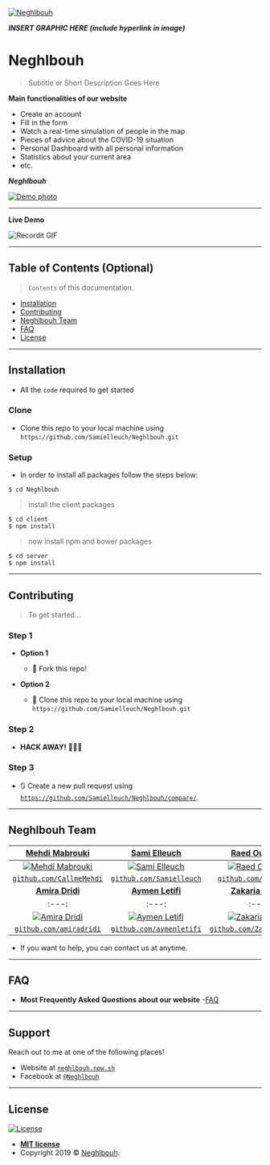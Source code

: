<a href="https://neghlbouh.now.sh/"><img src="https://i.imgur.com/s4ciMw7.png" title="Neghlbouh" alt="Neghlbouh"></a>

<!-- [![FVCproductions](https://avatars1.githubusercontent.com/u/4284691?v=3&s=200)](http://fvcproductions.com) -->

***INSERT GRAPHIC HERE (include hyperlink in image)***

# Neghlbouh

> Subtitle or Short Description Goes Here

**Main functionalities of our website**

- Create an account
- Fill in the form 
- Watch a real-time simulation of people in the map
- Pieces of advice about the COVID-19 situation
- Personal Dashboard with all personal information
- Statistics about your current area
- etc.



***Neghlbouh***

[![Demo photo](https://i.imgur.com/XpL7ABq.png)]()

---


**Live Demo**

![Recordit GIF](http://g.recordit.co/XilqtPwCJF.gif)


---

## Table of Contents (Optional)

> `Contents` of this documentation.

- [Installation](#installation)
- [Contributing](#contributing)
- [Neghlbouh Team](#team)
- [FAQ](#faq)
- [License](#license)


---

## Installation

- All the `code` required to get started

### Clone

- Clone this repo to your local machine using `https://github.com/Samielleuch/Neghlbouh.git`

### Setup

- In order to install all packages follow the steps below:

```shell
$ cd Neghlbouh
```

> install the client packages

```shell
$ cd client
$ npm install
```

> now install npm and bower packages

```shell
$ cd server
$ npm install
```



---

## Contributing

> To get started...

### Step 1

- **Option 1**
    - 🍴 Fork this repo!

- **Option 2**
    - 👯 Clone this repo to your local machine using `https://github.com/Samielleuch/Neghlbouh.git`

### Step 2

- **HACK AWAY!** 🔨🔨🔨

### Step 3

- 🔃 Create a new pull request using <a href="https://github.com/Samielleuch/Neghlbouh/compare/" target="_blank">`https://github.com/Samielleuch/Neghlbouh/compare/`</a>.

---

## Neghlbouh Team


| <a href="https://github.com/CallmeMehdi" target="_blank">**Mehdi Mabrouki**</a> | <a href="http://fvcproductions.com" target="_blank">**Sami Elleuch**</a> | <a href="https://github.com/ouerf-man" target="_blank">**Raed Ouerfelli**</a> |
| :---: |:---:| :---:|
| [![Mehdi Mabrouki](https://avatars3.githubusercontent.com/u/47258917?&v=3&s=200)](https://github.com/CallmeMehdi)    | [![Sami Elleuch](https://avatars1.githubusercontent.com/u/45316444?v=3&s=200)](https://github.com/Samielleuch) | [![Raed Ouerfelli](https://avatars1.githubusercontent.com/u/38401226?v=3&s=200)](https://github.com/ouerf-man)  |
| <a href="https://github.com/CallmeMehdi" target="_blank">`github.com/CallmeMehdi`</a> | <a href="https://github.com/Samielleuch" target="_blank">`github.com/Samielleuch`</a> | <a href="https://github.com/ouerf-man" target="_blank">`github.com/ouerf-man`</a> |
| <a href="https://github.com/amiradridi" target="_blank">**Amira Dridi**</a> | <a href="https://github.com/aymenletifi" target="_blank">**Aymen Letifi**</a> | <a href="https://github.com/ZakariaNaaija" target="_blank">**Zakaria Naaija**</a> |
| :---: |:---:| :---:|
|[![Amira Dridi](https://avatars3.githubusercontent.com/u/24782374?v=3&s=200)](https://github.com/amiradridi)    | [![Aymen Letifi](https://avatars3.githubusercontent.com/u/46798492?v=3&s=200)](https://github.com/aymenletifi) | [![Zakaria Naaija](https://avatars0.githubusercontent.com/u/34416546?v=3&s=200)](https://github.com/ZakariaNaaija)  |
 <a href="https://github.com/amiradridi" target="_blank">`github.com/amiradridi`</a> | <a href="https://github.com/aymenletifi" target="_blank">`github.com/aymenletifi`</a> | <a href="https://github.com/ZakariaNaaija" target="_blank">`github.com/ZakariaNaaija`</a> |








- If you want to help, you can contact us at anytime.


---

## FAQ

- **Most Frequently Asked Questions about our website**
    -<a href="https://neghlbouh.now.sh/FAQ" target="_blank">FAQ</a>

---

## Support

Reach out to me at one of the following places!

- Website at <a href="https://neghlbouh.now.sh" target="_blank">`neghlbouh.now.sh`</a>
- Facebook at <a href="https://www.facebook.com/Neghlbouh" target="_blank">`@Neghlbouh`</a>

---


## License

[![License](http://img.shields.io/:license-mit-blue.svg?style=flat-square)](http://badges.mit-license.org)

- **[MIT license](http://opensource.org/licenses/mit-license.php)**
- Copyright 2019 © <a href="https://neghlbouh.now.sh" target="_blank">Neghlbouh</a>.
